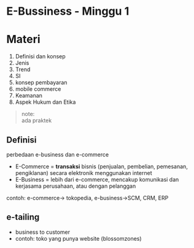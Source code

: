 # E-Bussiness - Minggu 1

# Materi
1. Definisi dan konsep
2. Jenis
3. Trend
4. SI
5. konsep pembayaran
6. mobile commerce
7. Keamanan
8. Aspek Hukum dan Etika

> note:  
> ada praktek

## Definisi
perbedaan e-business dan e-commerce
- E-Commerce = **transaksi** bisnis (penjualan, pembelian, pemesanan, pengiklanan) secara elektronik menggunakan internet
- E-Business = lebih dari e-commerce, mencakup komunikasi dan kerjasama perusahaan, atau dengan pelanggan

contoh: e-commerce-> tokopedia, e-business->SCM, CRM, ERP

## e-tailing
- business to customer
- contoh: toko yang punya website (blossomzones)